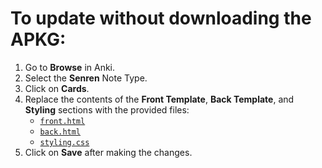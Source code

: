 # To update without downloading the APKG:
1. Go to **Browse** in Anki.
2. Select the **Senren** Note Type.
3. Click on **Cards**.
4. Replace the contents of the **Front Template**, **Back Template**, and **Styling** sections with the provided files:
   - [`front.html`](https://github.com/BrenoAqua/Senren/blob/main/Template/front.html)
   - [`back.html`](https://github.com/BrenoAqua/Senren/blob/main/Template/back.html)
   - [`styling.css`](https://github.com/BrenoAqua/Senren/blob/main/Template/styling.css)
5. Click on **Save** after making the changes.
